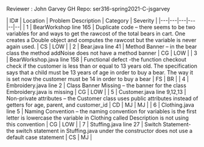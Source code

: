 Reviewer : John Garvey
GH Repo: ser316-spring2021-C-jsgarvey

| ID#  | Location  | Problem Description  | Category  | Severity  |
|---|---|---|---|--|--|
| 1  | BearWorkshop line 165  | Duplicate code – there seems to be two variables for and ways to get the rawcost of the total bears in cart. One creates a Double object and computes the rawcost but the variable is never again used.  | CS | LOW |
| 2  | Bear.java line 41 | Method Banner – in the bear class the method addNoise does not have a method banner  | CG | LOW |
| 3  | BearWorkshop.java line 158 | Functional defect -the function checkout check if the customer is less than or equal to 13 years old. The specification says that a child must be 13 years of age in order to buy a  bear. The way it is set now the customer must be 14 in order to buy a bear  | FS | BR |
| 4  | Embroidery.java line 2  | Class Banner Missing – the banner for the class Embroidery.java is missing  | CG | LOW |
| 5  | Customer.java line 9,12,13  | Non-private attributes – the Customer class uses public attributes instead of getters for age, parent, and customer_id  | CD  | MJ | MJ |
| 6  | Clothing.java line 5  | Naming Convention – the naming convention for variables is the first letter is lowercase the variable in Clothing called Description is not using this convention  | CG | LOW |
| 7  | Stuffing.java line 27  | Switch Statement- the switch statement in Stuffing.java under the constructor does not use a default case statement  | CS | MJ |

